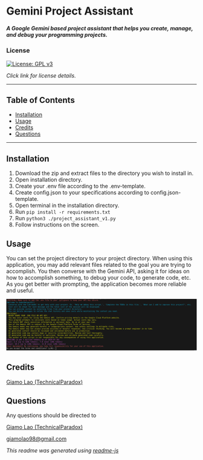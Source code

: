 # Gemini Project Assistant
##### A Google Gemini based project assistant that helps you create, manage, and debug your programming projects.
### License
[![License: GPL v3](https://img.shields.io/badge/License-GPLv3-blue.svg)](https://www.gnu.org/licenses/gpl-3.0)

*Click link for license details.*

---------------
## Table of Contents
* [Installation](#installation)
* [Usage](#usage)
* [Credits](#credits)
* [Questions](#questions)
---------------
## Installation
1. Download the zip and extract files to the directory you wish to install in.
2. Open installation directory.
3. Create your .env file according to the .env-template.
4. Create config.json to your specifications according to config.json-template.
5. Open terminal in the installation directory.
6. Run `pip install -r requirements.txt`
6. Run `python3 ./project_assistant_v1.py`
7. Follow instructions on the screen.
## Usage
You can set the project directory to your project directory. When using this application, you may add relevant files related to the goal you are trying to accomplish. You then converse with the Gemini API, asking it for ideas on how to accomplish something, to debug your code, to generate code, etc. As you get better with prompting, the application becomes more reliable and useful.

![A image showing the startup message when launching the application.](images/readme.png)

## Credits
[Giamo Lao (TechnicalParadox)](technicalparadox.github.io)
## Questions
Any questions should be directed to 

[Giamo Lao (TechnicalParadox)](technicalparadox.github.io)

[giamolao98@gmail.com](mailto:technicalparadox.github.io)

*This readme was generated using [readme-js](https://github.com/TechnicalParadox/readme-js)*
